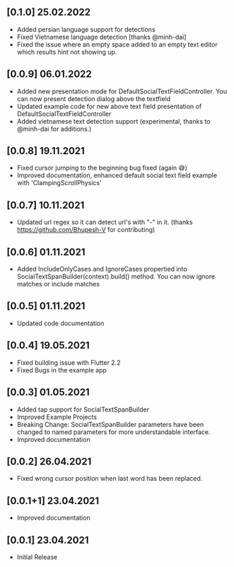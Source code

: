 ## [0.1.0] 25.02.2022

* Added persian language support for detections
* Fixed Vietnamese language detection [thanks @minh-dai]
* Fixed the issue where an empty space added to an empty text editor which results hint not showing up.

## [0.0.9] 06.01.2022
* Added new presentation mode for DefaultSocialTextFieldController. You can now present detection dialog above the textfield
* Updated example code for new above text field presentation of DefaultSocialTextFieldController
* Added vietnamese text detection support (experimental, thanks to @minh-dai for additions.)

## [0.0.8] 19.11.2021
* Fixed cursor jumping to the beginning bug fixed (again 😅)
* Improved documentation, enhanced default social text field example with 'ClampingScrollPhysics'

## [0.0.7] 10.11.2021
* Updated url regex so it can detect url's with "-" in it. (thanks https://github.com/Bhupesh-V for contributing)

## [0.0.6] 01.11.2021
* Added IncludeOnlyCases and IgnoreCases propertied into SocialTextSpanBuilder(context).build() method. You can now ignore matches or include matches

## [0.0.5] 01.11.2021
* Updated code documentation

## [0.0.4] 19.05.2021
* Fixed building issue with Flutter 2.2
* Fixed Bugs in the example app

## [0.0.3] 01.05.2021

* Added tap support for SocialTextSpanBuilder
* Improved Example Projects
* Breaking Change: SocialTextSpanBuilder parameters have been changed to named parameters for more understandable interface.
* Improved documentation

## [0.0.2] 26.04.2021

* Fixed wrong cursor position when last word has been replaced.

## [0.0.1+1] 23.04.2021

* Improved documentation

## [0.0.1] 23.04.2021

* Initial Release

